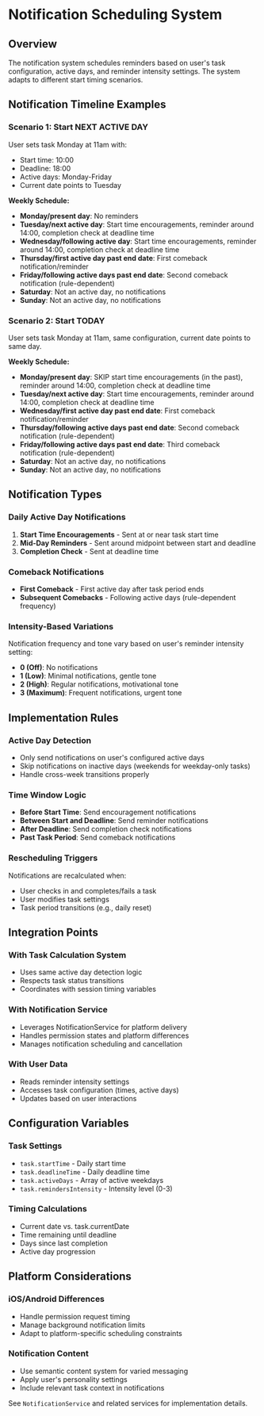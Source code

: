 # Notification Scheduling System

## Overview

The notification system schedules reminders based on user's task configuration, active days, and reminder intensity settings. The system adapts to different start timing scenarios.

## Notification Timeline Examples

### Scenario 1: Start NEXT ACTIVE DAY
User sets task Monday at 11am with:
- Start time: 10:00
- Deadline: 18:00
- Active days: Monday-Friday
- Current date points to Tuesday

**Weekly Schedule:**
- **Monday/present day**: No reminders
- **Tuesday/next active day**: Start time encouragements, reminder around 14:00, completion check at deadline time
- **Wednesday/following active day**: Start time encouragements, reminder around 14:00, completion check at deadline time
- **Thursday/first active day past end date**: First comeback notification/reminder
- **Friday/following active days past end date**: Second comeback notification (rule-dependent)
- **Saturday**: Not an active day, no notifications
- **Sunday**: Not an active day, no notifications

### Scenario 2: Start TODAY
User sets task Monday at 11am, same configuration, current date points to same day.

**Weekly Schedule:**
- **Monday/present day**: SKIP start time encouragements (in the past), reminder around 14:00, completion check at deadline time
- **Tuesday/next active day**: Start time encouragements, reminder around 14:00, completion check at deadline time
- **Wednesday/first active day past end date**: First comeback notification/reminder
- **Thursday/following active days past end date**: Second comeback notification (rule-dependent)
- **Friday/following active days past end date**: Third comeback notification (rule-dependent)
- **Saturday**: Not an active day, no notifications
- **Sunday**: Not an active day, no notifications

## Notification Types

### Daily Active Day Notifications
1. **Start Time Encouragements** - Sent at or near task start time
2. **Mid-Day Reminders** - Sent around midpoint between start and deadline
3. **Completion Check** - Sent at deadline time

### Comeback Notifications
- **First Comeback** - First active day after task period ends
- **Subsequent Comebacks** - Following active days (rule-dependent frequency)

### Intensity-Based Variations
Notification frequency and tone vary based on user's reminder intensity setting:
- **0 (Off)**: No notifications
- **1 (Low)**: Minimal notifications, gentle tone
- **2 (High)**: Regular notifications, motivational tone
- **3 (Maximum)**: Frequent notifications, urgent tone

## Implementation Rules

### Active Day Detection
- Only send notifications on user's configured active days
- Skip notifications on inactive days (weekends for weekday-only tasks)
- Handle cross-week transitions properly

### Time Window Logic
- **Before Start Time**: Send encouragement notifications
- **Between Start and Deadline**: Send reminder notifications
- **After Deadline**: Send completion check notifications
- **Past Task Period**: Send comeback notifications

### Rescheduling Triggers
Notifications are recalculated when:
- User checks in and completes/fails a task
- User modifies task settings
- Task period transitions (e.g., daily reset)

## Integration Points

### With Task Calculation System
- Uses same active day detection logic
- Respects task status transitions
- Coordinates with session timing variables

### With Notification Service
- Leverages NotificationService for platform delivery
- Handles permission states and platform differences
- Manages notification scheduling and cancellation

### With User Data
- Reads reminder intensity settings
- Accesses task configuration (times, active days)
- Updates based on user interactions

## Configuration Variables

### Task Settings
- `task.startTime` - Daily start time
- `task.deadlineTime` - Daily deadline time
- `task.activeDays` - Array of active weekdays
- `task.remindersIntensity` - Intensity level (0-3)

### Timing Calculations
- Current date vs. task.currentDate
- Time remaining until deadline
- Days since last completion
- Active day progression

## Platform Considerations

### iOS/Android Differences
- Handle permission request timing
- Manage background notification limits
- Adapt to platform-specific scheduling constraints

### Notification Content
- Use semantic content system for varied messaging
- Apply user's personality settings
- Include relevant task context in notifications

See `NotificationService` and related services for implementation details.